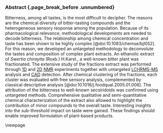 ### Abstract {.page_break_before .unnumbered}

Bitterness, among all tastes, is the most difficult to decipher.
The reasons are the chemical diversity of bitter-tasting compounds and the heterogeneous sensory response among the population.
Because of its pharmacological relevance, methodological developments are needed to decode bitterness.
The relationship among chemical concentration and taste has been shown to be highly complex [@doi:10.1093/chemse/bjl052].
For this reason, we developed an untargeted methodology to deconvolute the tastes and composition of complex plant extracts.
An ethanolic extract of *Swertia chirayita* (Roxb.) H.Karst., a well-known bitter plant was fractionated.
The extensive study of the fractions extract was performed through [1D](#d) and [2D](#dd) [NMR](#nmr) experiments together with untargeted [LC](#lc)[HR](#hr)[MS-MS](#msms) analysis and [CAD](#cad) detection.
After chemical clustering of the fractions, each cluster was evaluated with free sensory analysis, complemented by classical descriptive analysis [@doi:10.1016/j.foodqual.2005.01.006].
The attribution of the bitterness to well-known secoiridoids was confirmed using untargeted methods.
Comprehensive qualitative and semi-quantitative chemical characterization of the extract also allowed to highlight the contribution of minor compounds to the overall taste.
Interesting insights into the sub-threshold impact on taste were gained.
These findings should enable improved formulation of plant-based products.

\newpage